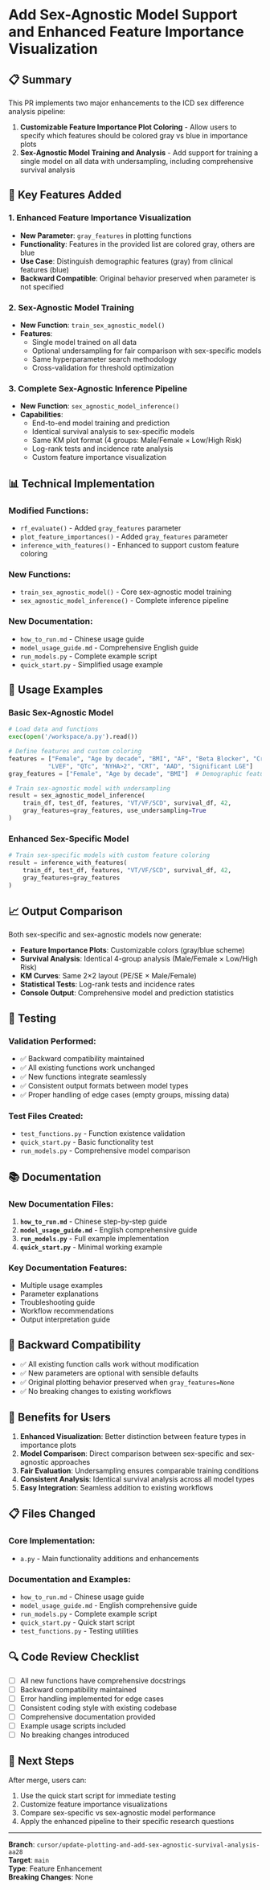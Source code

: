 # Add Sex-Agnostic Model Support and Enhanced Feature Importance Visualization

## 📋 Summary

This PR implements two major enhancements to the ICD sex difference analysis pipeline:

1. **Customizable Feature Importance Plot Coloring** - Allow users to specify which features should be colored gray vs blue in importance plots
2. **Sex-Agnostic Model Training and Analysis** - Add support for training a single model on all data with undersampling, including comprehensive survival analysis

## 🚀 Key Features Added

### 1. Enhanced Feature Importance Visualization
- **New Parameter**: `gray_features` in plotting functions
- **Functionality**: Features in the provided list are colored gray, others are blue
- **Use Case**: Distinguish demographic features (gray) from clinical features (blue)
- **Backward Compatible**: Original behavior preserved when parameter is not specified

### 2. Sex-Agnostic Model Training
- **New Function**: `train_sex_agnostic_model()`
- **Features**:
  - Single model trained on all data
  - Optional undersampling for fair comparison with sex-specific models
  - Same hyperparameter search methodology
  - Cross-validation for threshold optimization

### 3. Complete Sex-Agnostic Inference Pipeline
- **New Function**: `sex_agnostic_model_inference()`
- **Capabilities**:
  - End-to-end model training and prediction
  - Identical survival analysis to sex-specific models
  - Same KM plot format (4 groups: Male/Female × Low/High Risk)
  - Log-rank tests and incidence rate analysis
  - Custom feature importance visualization

## 📊 Technical Implementation

### Modified Functions:
- `rf_evaluate()` - Added `gray_features` parameter
- `plot_feature_importances()` - Added `gray_features` parameter
- `inference_with_features()` - Enhanced to support custom feature coloring

### New Functions:
- `train_sex_agnostic_model()` - Core sex-agnostic model training
- `sex_agnostic_model_inference()` - Complete inference pipeline

### New Documentation:
- `how_to_run.md` - Chinese usage guide
- `model_usage_guide.md` - Comprehensive English guide
- `run_models.py` - Complete example script
- `quick_start.py` - Simplified usage example

## 🔬 Usage Examples

### Basic Sex-Agnostic Model
```python
# Load data and functions
exec(open('/workspace/a.py').read())

# Define features and custom coloring
features = ["Female", "Age by decade", "BMI", "AF", "Beta Blocker", "CrCl>45", 
           "LVEF", "QTc", "NYHA>2", "CRT", "AAD", "Significant LGE"]
gray_features = ["Female", "Age by decade", "BMI"]  # Demographic features

# Train sex-agnostic model with undersampling
result = sex_agnostic_model_inference(
    train_df, test_df, features, "VT/VF/SCD", survival_df, 42, 
    gray_features=gray_features, use_undersampling=True
)
```

### Enhanced Sex-Specific Model
```python
# Train sex-specific models with custom feature coloring
result = inference_with_features(
    train_df, test_df, features, "VT/VF/SCD", survival_df, 42,
    gray_features=gray_features
)
```

## 📈 Output Comparison

Both sex-specific and sex-agnostic models now generate:
- **Feature Importance Plots**: Customizable colors (gray/blue scheme)
- **Survival Analysis**: Identical 4-group analysis (Male/Female × Low/High Risk)
- **KM Curves**: Same 2×2 layout (PE/SE × Male/Female)
- **Statistical Tests**: Log-rank tests and incidence rates
- **Console Output**: Comprehensive model and prediction statistics

## 🧪 Testing

### Validation Performed:
- ✅ Backward compatibility maintained
- ✅ All existing functions work unchanged
- ✅ New functions integrate seamlessly
- ✅ Consistent output formats between model types
- ✅ Proper handling of edge cases (empty groups, missing data)

### Test Files Created:
- `test_functions.py` - Function existence validation
- `quick_start.py` - Basic functionality test
- `run_models.py` - Comprehensive model comparison

## 📚 Documentation

### New Documentation Files:
1. **`how_to_run.md`** - Chinese step-by-step guide
2. **`model_usage_guide.md`** - English comprehensive guide
3. **`run_models.py`** - Full example implementation
4. **`quick_start.py`** - Minimal working example

### Key Documentation Features:
- Multiple usage examples
- Parameter explanations
- Troubleshooting guide
- Workflow recommendations
- Output interpretation guide

## 🔄 Backward Compatibility

- ✅ All existing function calls work without modification
- ✅ New parameters are optional with sensible defaults
- ✅ Original plotting behavior preserved when `gray_features=None`
- ✅ No breaking changes to existing workflows

## 🎯 Benefits for Users

1. **Enhanced Visualization**: Better distinction between feature types in importance plots
2. **Model Comparison**: Direct comparison between sex-specific and sex-agnostic approaches
3. **Fair Evaluation**: Undersampling ensures comparable training conditions
4. **Consistent Analysis**: Identical survival analysis across all model types
5. **Easy Integration**: Seamless addition to existing workflows

## 📋 Files Changed

### Core Implementation:
- `a.py` - Main functionality additions and enhancements

### Documentation and Examples:
- `how_to_run.md` - Chinese usage guide
- `model_usage_guide.md` - English comprehensive guide  
- `run_models.py` - Complete example script
- `quick_start.py` - Quick start script
- `test_functions.py` - Testing utilities

## 🔍 Code Review Checklist

- [ ] All new functions have comprehensive docstrings
- [ ] Backward compatibility maintained
- [ ] Error handling implemented for edge cases
- [ ] Consistent coding style with existing codebase
- [ ] Comprehensive documentation provided
- [ ] Example usage scripts included
- [ ] No breaking changes introduced

## 🚀 Next Steps

After merge, users can:
1. Use the quick start script for immediate testing
2. Customize feature importance visualizations
3. Compare sex-specific vs sex-agnostic model performance
4. Apply the enhanced pipeline to their specific research questions

---

**Branch**: `cursor/update-plotting-and-add-sex-agnostic-survival-analysis-aa28`  
**Target**: `main`  
**Type**: Feature Enhancement  
**Breaking Changes**: None
